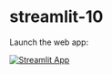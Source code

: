 # streamlit-10

Launch the web app:

[![Streamlit App](https://static.streamlit.io/badges/streamlit_badge_black_white.svg)](https://share.streamlit.io/dataprofessor/streamlit-10/main/sp500-app.py)
